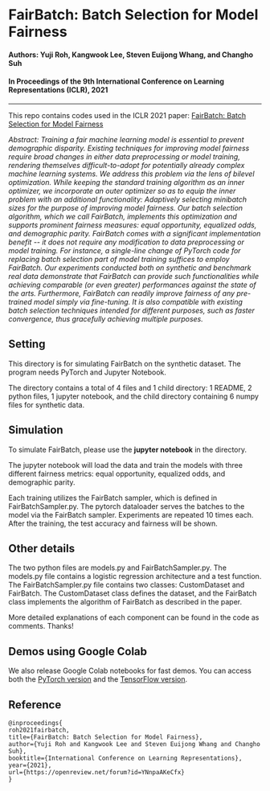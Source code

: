 # FairBatch: Batch Selection for Model Fairness

#### Authors: Yuji Roh, Kangwook Lee, Steven Euijong Whang, and Changho Suh
#### In Proceedings of the 9th International Conference on Learning Representations (ICLR), 2021
----------------------------------------------------------------------

This repo contains codes used in the ICLR 2021 paper: [FairBatch: Batch Selection for Model Fairness](https://arxiv.org/abs/2012.01696)

*Abstract: Training a fair machine learning model is essential to prevent demographic disparity. Existing techniques for improving model fairness require broad changes in either data preprocessing or model training, rendering themselves difficult-to-adopt for potentially already complex machine learning systems. We address this problem via the lens of bilevel optimization. While keeping the standard training algorithm as an inner optimizer, we incorporate an outer optimizer so as to equip the inner problem with an additional functionality: Adaptively selecting minibatch sizes for the purpose of improving model fairness. Our batch selection algorithm, which we call FairBatch, implements this optimization and supports prominent fairness measures: equal opportunity, equalized odds, and demographic parity. FairBatch comes with a significant implementation benefit -- it does not require any modification to data preprocessing or model training. For instance, a single-line change of PyTorch code for replacing batch selection part of model training suffices to employ FairBatch. Our experiments conducted both on synthetic and benchmark real data demonstrate that FairBatch can provide such functionalities while achieving comparable (or even greater) performances against the state of the arts. Furthermore, FairBatch can readily improve fairness of any pre-trained model simply via fine-tuning. It is also compatible with existing batch selection techniques intended for different purposes, such as faster convergence, thus gracefully achieving multiple purposes.*


## Setting
This directory is for simulating FairBatch on the synthetic dataset.
The program needs PyTorch and Jupyter Notebook.

The directory contains a total of 4 files and 1 child directory: 
1 README, 2 python files, 1 jupyter notebook, 
and the child directory containing 6 numpy files for synthetic data.

## Simulation
To simulate FairBatch, please use the **jupyter notebook** in the directory.

The jupyter notebook will load the data and train the models with three 
different fairness metrics: equal opportunity, equalized odds, and demographic parity.

Each training utilizes the FairBatch sampler, which is defined in FairBatchSampler.py.
The pytorch dataloader serves the batches to the model via the FairBatch sampler. 
Experiments are repeated 10 times each.
After the training, the test accuracy and fairness will be shown.

## Other details
The two python files are models.py and FairBatchSampler.py.
The models.py file contains a logistic regression architecture and a test function.
The FairBatchSampler.py file contains two classes: CustomDataset and FairBatch. 
The CustomDataset class defines the dataset, and the FairBatch class implements 
the algorithm of FairBatch as described in the paper.

More detailed explanations of each component can be found in the code as comments.
Thanks!

## Demos using Google Colab
We also release Google Colab notebooks for fast demos.
You can access both the [PyTorch version](https://colab.research.google.com/drive/192tZmf-jXg1uesHW2TSqv0LoDbhAW4X1?usp=sharing) and the [TensorFlow version](https://colab.research.google.com/drive/1VBc7osg-wRKTKav32k1wY2yfKWK-wnDW?usp=sharing).

## Reference
```
@inproceedings{
roh2021fairbatch,
title={FairBatch: Batch Selection for Model Fairness},
author={Yuji Roh and Kangwook Lee and Steven Euijong Whang and Changho Suh},
booktitle={International Conference on Learning Representations},
year={2021},
url={https://openreview.net/forum?id=YNnpaAKeCfx}
}
```

